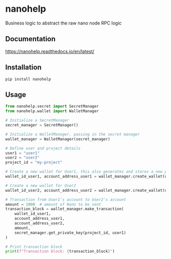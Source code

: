 # nanohelp
Business logic to abstract the raw nano node RPC logic

## Documentation

https://nanohelp.readthedocs.io/en/latest/

## Installation

```
pip install nanohelp
```

## Usage

```python
from nanohelp.secret import SecretManager
from nanohelp.wallet import WalletManager

# Initialize a SecretManager
secret_manager = SecretManager()

# Initialize a WalletManager, passing in the secret manager
wallet_manager = WalletManager(secret_manager)

# Define user and project details
user1 = "user1"
user2 = "user2"
project_id = "my-project"

# Create a new wallet for User1, this also generates and stores a new private key
wallet_id_user1, account_address_user1 = wallet_manager.create_wallet(user1)

# Create a new wallet for User2
wallet_id_user2, account_address_user2 = wallet_manager.create_wallet(user2)

# Transaction from User1's account to User2's account
amount = 1000  # amount of Nano to be sent
transaction_block = wallet_manager.make_transaction(
    wallet_id_user1,
    account_address_user1,
    account_address_user2,
    amount, 
    secret_manager.get_private_key(project_id, user1)
)

# Print transaction block
print(f"Transaction block: {transaction_block}")
```
